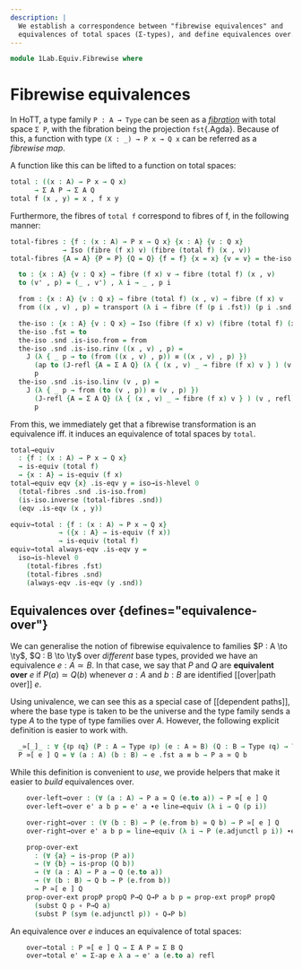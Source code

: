 ```yaml
---
description: |
  We establish a correspondence between "fibrewise equivalences" and
  equivalences of total spaces (Σ-types), and define equivalences over.
---
```

<!--
```agda
open import 1Lab.Equiv.FromPath
open import 1Lab.HLevel.Closure
open import 1Lab.Type.Sigma
open import 1Lab.HLevel
open import 1Lab.Equiv
open import 1Lab.Path
open import 1Lab.Type
```
-->

```agda
module 1Lab.Equiv.Fibrewise where
```

# Fibrewise equivalences

In HoTT, a type family `P : A → Type` can be seen as a [_fibration_]
with total space `Σ P`, with the fibration being the projection
`fst`{.Agda}. Because of this, a function with type `(X : _) → P x → Q
x` can be referred as a _fibrewise map_.

[_fibration_]: https://ncatlab.org/nlab/show/fibration

A function like this can be lifted to a function on total spaces:

<!--
```agda
private variable
  ℓ : Level
  A B : Type ℓ
  P Q : A → Type ℓ
```
-->

```agda
total : ((x : A) → P x → Q x)
      → Σ A P → Σ A Q
total f (x , y) = x , f x y
```

Furthermore, the fibres of `total f` correspond to fibres of f, in the
following manner:

```agda
total-fibres : {f : (x : A) → P x → Q x} {x : A} {v : Q x}
             → Iso (fibre (f x) v) (fibre (total f) (x , v))
total-fibres {A = A} {P = P} {Q = Q} {f = f} {x = x} {v = v} = the-iso where

  to : {x : A} {v : Q x} → fibre (f x) v → fibre (total f) (x , v)
  to (v' , p) = (_ , v') , λ i → _ , p i

  from : {x : A} {v : Q x} → fibre (total f) (x , v) → fibre (f x) v
  from ((x , v) , p) = transport (λ i → fibre (f (p i .fst)) (p i .snd)) (v , refl)

  the-iso : {x : A} {v : Q x} → Iso (fibre (f x) v) (fibre (total f) (x , v))
  the-iso .fst = to
  the-iso .snd .is-iso.from = from
  the-iso .snd .is-iso.rinv ((x , v) , p) =
    J (λ { _ p → to (from ((x , v) , p)) ≡ ((x , v) , p) })
      (ap to (J-refl {A = Σ A Q} (λ { (x , v) _ → fibre (f x) v } ) (v , refl)))
      p
  the-iso .snd .is-iso.linv (v , p) =
    J (λ { _ p → from (to (v , p)) ≡ (v , p) })
      (J-refl {A = Σ A Q} (λ { (x , v) _ → fibre (f x) v } ) (v , refl))
      p
```

From this, we immediately get that a fibrewise transformation is an
equivalence iff. it induces an equivalence of total spaces by `total`.

```agda
total→equiv
  : {f : (x : A) → P x → Q x}
  → is-equiv (total f)
  → {x : A} → is-equiv (f x)
total→equiv eqv {x} .is-eqv y = iso→is-hlevel 0
  (total-fibres .snd .is-iso.from)
  (is-iso.inverse (total-fibres .snd))
  (eqv .is-eqv (x , y))

equiv→total : {f : (x : A) → P x → Q x}
            → ({x : A} → is-equiv (f x))
            → is-equiv (total f)
equiv→total always-eqv .is-eqv y =
  iso→is-hlevel 0
    (total-fibres .fst)
    (total-fibres .snd)
    (always-eqv .is-eqv (y .snd))
```

## Equivalences over {defines="equivalence-over"}

We can generalise the notion of fibrewise equivalence to families
$P : A \to \ty$, $Q : B \to \ty$ over *different* base types,
provided we have an equivalence $e : A \simeq B$. In that case, we
say that $P$ and $Q$ are **equivalent over** $e$ if $P(a) \simeq Q(b)$
whenever $a : A$ and $b : B$ are identified [[over|path over]] $e$.

Using univalence, we can see this as a special case of [[dependent paths]],
where the base type is taken to be the universe and the type family sends
a type $A$ to the type of type families over $A$. However, the
following explicit definition is easier to work with.

<!--
```agda
module _ {ℓa ℓb} {A : Type ℓa} {B : Type ℓb} where
```
-->

```agda
  _≃[_]_ : ∀ {ℓp ℓq} (P : A → Type ℓp) (e : A ≃ B) (Q : B → Type ℓq) → Type _
  P ≃[ e ] Q = ∀ (a : A) (b : B) → e .fst a ≡ b → P a ≃ Q b
```

While this definition is convenient to *use*, we provide helpers that
make it easier to *build* equivalences over.

<!--
```agda
  module _ {ℓp ℓq} {P : A → Type ℓp} {Q : B → Type ℓq} (e : A ≃ B) where
    private module e = Equiv e
```
-->

```agda
    over-left→over : (∀ (a : A) → P a ≃ Q (e.to a)) → P ≃[ e ] Q
    over-left→over e' a b p = e' a ∙e line→equiv (λ i → Q (p i))

    over-right→over : (∀ (b : B) → P (e.from b) ≃ Q b) → P ≃[ e ] Q
    over-right→over e' a b p = line→equiv (λ i → P (e.adjunctl p i)) ∙e e' b

    prop-over-ext
      : (∀ {a} → is-prop (P a))
      → (∀ {b} → is-prop (Q b))
      → (∀ (a : A) → P a → Q (e.to a))
      → (∀ (b : B) → Q b → P (e.from b))
      → P ≃[ e ] Q
    prop-over-ext propP propQ P→Q Q→P a b p = prop-ext propP propQ
      (subst Q p ∘ P→Q a)
      (subst P (sym (e.adjunctl p)) ∘ Q→P b)
```

An equivalence over $e$ induces an equivalence of total spaces:

```agda
    over→total : P ≃[ e ] Q → Σ A P ≃ Σ B Q
    over→total e' = Σ-ap e λ a → e' a (e.to a) refl
```

<!--
```agda
subst-fibrewise
  : ∀ {ℓ ℓ' ℓ''} {A : Type ℓ} {B : A → Type ℓ'} {B' : A → Type ℓ''} (g : ∀ x → B x → B' x)
  → {x y : A} (p : x ≡ y) (h : B x) → subst B' p (g x h) ≡ g y (subst B p h)
subst-fibrewise {B = B} {B'} g {x} p h = J (λ y p → subst B' p (g x h) ≡ g y (subst B p h)) (transport-refl _ ∙ ap (g x) (sym (transport-refl _))) p
```
-->
